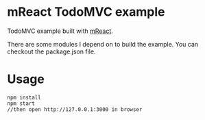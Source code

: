 mReact TodoMVC example
=====
TodoMVC example built with [mReact](https://github.com/ybybzj/m-react).

There are some modules I depend on to build the example. You can checkout the package.json file.

Usage
===
```
npm install
npm start
//then open http://127.0.0.1:3000 in browser
```
